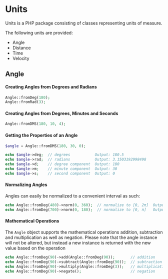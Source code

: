 Units
=====
Units is a PHP package consisting of classes representing units of measure.

The following units are provided:
* Angle
* Distance
* Time
* Velocity

Angle
-----

#### Creating Angles from Degrees and Radians
```php
Angle::fromDeg(180);
Angle::fromRad(3);
```

#### Creating Angles from Degrees, Minutes and Seconds
```php
Angle::fromDMS(180, 10, 4);
```

#### Getting the Properties of an Angle
```php
$angle = Angle::fromDMS(180, 30, 0);

echo $angle->deg;  // degrees           Output: 180.5 
echo $angle->rad;  // radians           Output: 3.1503192998498
echo $angle->d;    // degree component  Output: 180
echo $angle->m;    // minute component  Output: 30
echo $angle->s;    // second component  Output: 0
```

#### Normalizing Angles
Angles can easily be normalized to a convenient interval as such:
```php
echo Angle::fromDeg(480)->norm(0, 360);  // normalize to [0, 2π]  Output: 120°0'0".0
echo Angle::fromDeg(700)->norm(0, 180);  // normalize to [0, π]   Output: 160°0'0".0
```

#### Mathematical Operations
The `Angle` object supports the mathematical operations addition, subtraction and multiplication as well as negation. Please note that the angle instance will not be altered, but instead a new instance is returned with the new value based on the operation
```php
echo Angle::fromDeg(90)->add(Angle::fromDeg(90));       // addition        Output: 180°0'0".0
echo Angle::fromDeg(90)->subtract(Angle::fromDeg(90));  // subtraction     Output: 180°0'0".0
echo Angle::fromDeg(90)->multiply(Angle::fromDeg(3));   // multiplication  Output: 270°0'0".0
echo Angle::fromDeg(90)->negate();                      // negation        Output: -90°0'0".0
```



